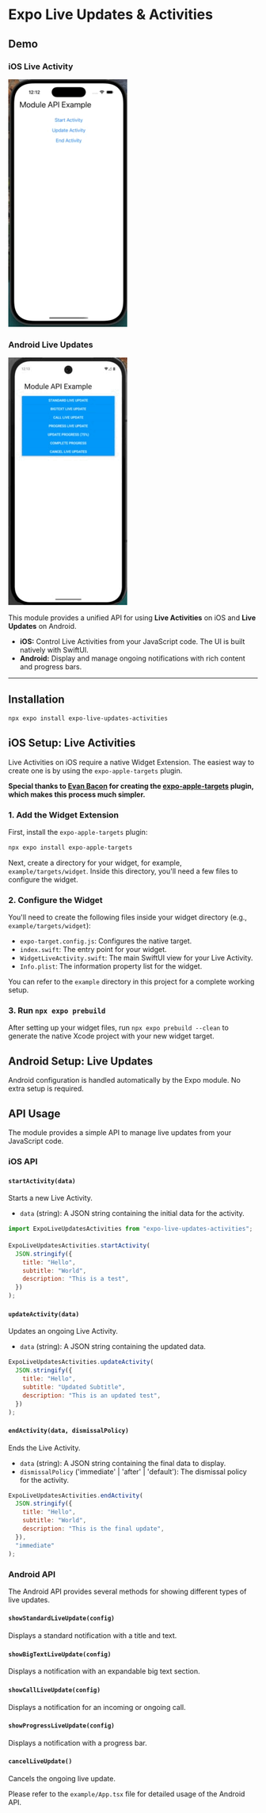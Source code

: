 # Expo Live Updates & Activities

## Demo

### iOS Live Activity

![iOS Demo](https://github.com/jayeshsaini/expo-live-updates-activities/blob/main/demo/iOS%20Live%20Activity.gif?raw=true)

### Android Live Updates

![Android Demo](https://github.com/jayeshsaini/expo-live-updates-activities/blob/main/demo/Android%20Live%20Updates.gif?raw=true)

This module provides a unified API for using **Live Activities** on iOS and **Live Updates** on Android.

- **iOS:** Control Live Activities from your JavaScript code. The UI is built natively with SwiftUI.
- **Android:** Display and manage ongoing notifications with rich content and progress bars.

---

## Installation

```bash
npx expo install expo-live-updates-activities
```

## iOS Setup: Live Activities

Live Activities on iOS require a native Widget Extension. The easiest way to create one is by using the `expo-apple-targets` plugin.

**Special thanks to [Evan Bacon](https://github.com/EvanBacon) for creating the [expo-apple-targets](https://github.com/EvanBacon/expo-apple-targets) plugin, which makes this process much simpler.**

### 1. Add the Widget Extension

First, install the `expo-apple-targets` plugin:

```bash
npx expo install expo-apple-targets
```

Next, create a directory for your widget, for example, `example/targets/widget`. Inside this directory, you'll need a few files to configure the widget.

### 2. Configure the Widget

You'll need to create the following files inside your widget directory (e.g., `example/targets/widget`):

- `expo-target.config.js`: Configures the native target.
- `index.swift`: The entry point for your widget.
- `WidgetLiveActivity.swift`: The main SwiftUI view for your Live Activity.
- `Info.plist`: The information property list for the widget.

You can refer to the `example` directory in this project for a complete working setup.

### 3. Run `npx expo prebuild`

After setting up your widget files, run `npx expo prebuild --clean` to generate the native Xcode project with your new widget target.

## Android Setup: Live Updates

Android configuration is handled automatically by the Expo module. No extra setup is required.

## API Usage

The module provides a simple API to manage live updates from your JavaScript code.

### iOS API

#### `startActivity(data)`

Starts a new Live Activity.

- `data` (string): A JSON string containing the initial data for the activity.

```javascript
import ExpoLiveUpdatesActivities from "expo-live-updates-activities";

ExpoLiveUpdatesActivities.startActivity(
  JSON.stringify({
    title: "Hello",
    subtitle: "World",
    description: "This is a test",
  })
);
```

#### `updateActivity(data)`

Updates an ongoing Live Activity.

- `data` (string): A JSON string containing the updated data.

```javascript
ExpoLiveUpdatesActivities.updateActivity(
  JSON.stringify({
    title: "Hello",
    subtitle: "Updated Subtitle",
    description: "This is an updated test",
  })
);
```

#### `endActivity(data, dismissalPolicy)`

Ends the Live Activity.

- `data` (string): A JSON string containing the final data to display.
- `dismissalPolicy` ('immediate' | 'after' | 'default'): The dismissal policy for the activity.

```javascript
ExpoLiveUpdatesActivities.endActivity(
  JSON.stringify({
    title: "Hello",
    subtitle: "World",
    description: "This is the final update",
  }),
  "immediate"
);
```

### Android API

The Android API provides several methods for showing different types of live updates.

#### `showStandardLiveUpdate(config)`

Displays a standard notification with a title and text.

#### `showBigTextLiveUpdate(config)`

Displays a notification with an expandable big text section.

#### `showCallLiveUpdate(config)`

Displays a notification for an incoming or ongoing call.

#### `showProgressLiveUpdate(config)`

Displays a notification with a progress bar.

#### `cancelLiveUpdate()`

Cancels the ongoing live update.

Please refer to the `example/App.tsx` file for detailed usage of the Android API.
